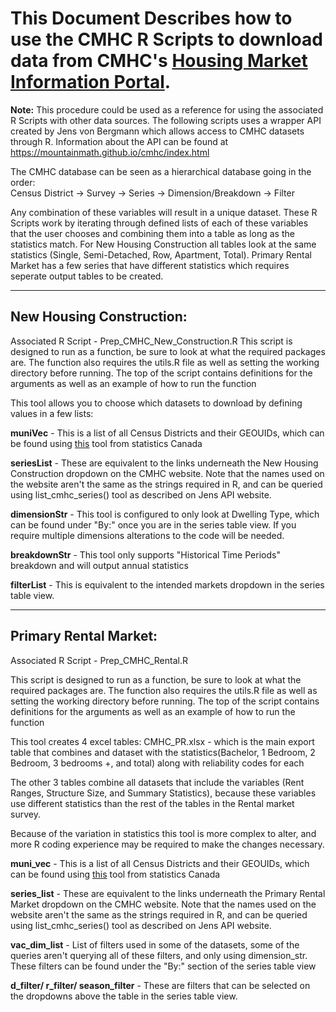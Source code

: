 # This Document Describes how to use the CMHC R Scripts to download data from CMHC's [Housing Market Information Portal](https://www03.cmhc-schl.gc.ca/hmip-pimh/en#TableMapChart/1/1/Canada).
 

**Note:** This procedure could be used as a reference for using the associated R Scripts with other data sources.
The following scripts uses a wrapper API created by Jens von Bergmann which allows access to CMHC datasets through R.
Information about the API can be found at https://mountainmath.github.io/cmhc/index.html

The CMHC database can be seen as a hierarchical database going in the order:
<br>Census District -> Survey -> Series -> Dimension/Breakdown -> Filter

Any combination of these variables will result in a unique dataset. These R Scripts work by iterating through
defined lists of each of these variables that the user chooses and combining them into a table as long as the statistics
match. For New Housing Construction all tables look at the same statistics (Single, Semi-Detached, Row, Apartment, Total).
Primary Rental Market has a few series that have different statistics which requires seperate output tables to be created.

---
## **New Housing Construction:**
Associated R Script - Prep_CMHC_New_Construction.R
This script is designed to run as a function, be sure to look at what the required packages are. The function also requires the utils.R file as well as setting the working directory before running. The top of the script contains definitions for the arguments as well as an example of how to run the function

This tool allows you to choose which datasets to download by defining values in a few lists:

**muniVec** - This is a list of all Census Districts and their GEOUIDs, which can be found using [this](https://geosuite.statcan.gc.ca/geosuite/en/index) tool from statistics Canada 
 

**seriesList** - These are equivalent to the links underneath the New Housing Construction dropdown on the CMHC website.
Note that the names used on the website aren't the same as the strings required in R, and can be queried using
list_cmhc_series() tool as described on Jens API website.

**dimensionStr** - This tool is configured to only look at Dwelling Type, which can be found under "By:" once you are in the series
table view. If you require multiple dimensions alterations to the code will be needed.

**breakdownStr** - This tool only supports "Historical Time Periods" breakdown and will output annual statistics

**filterList** - This is equivalent to the intended markets dropdown in the series table view.

---
## **Primary Rental Market:**

Associated R Script - Prep_CMHC_Rental.R

This script is designed to run as a function, be sure to look at what the required packages are. The function also requires the utils.R file as well as setting the working directory before running. The top of the script contains definitions for the arguments as well as an example of how to run the function

This tool creates 4 excel tables:
CMHC_PR.xlsx - which is the main export table that combines and dataset with the statistics(Bachelor, 1 Bedroom, 2 Bedroom, 3 bedrooms +, and total) along with reliability codes for each

The other 3 tables combine all datasets that include the variables (Rent Ranges, Structure Size, and Summary Statistics), because these variables use different statistics than the rest of the tables in the Rental market survey. 

Because of the variation in statistics this tool is more complex to alter, and more R coding experience may be required to make the changes necessary. 

**muni_vec** - This is a list of all Census Districts and their GEOUIDs, which can be found using [this](https://geosuite.statcan.gc.ca/geosuite/en/index) tool from statistics Canada 

**series_list** - These are equivalent to the links underneath the Primary Rental Market dropdown on the CMHC website. Note that the names used on the website aren't the same as the strings required in R, and can be queried using
list_cmhc_series() tool as described on Jens API website.

**vac_dim_list** - List of filters used in some of the datasets, some of the queries aren't querying all of these filters, and only using dimension_str. These filters can be found under the "By:" section of the series table view

**d_filter/ r_filter/ season_filter** - These are filters that can be selected on the dropdowns above the table in the series table view. 
